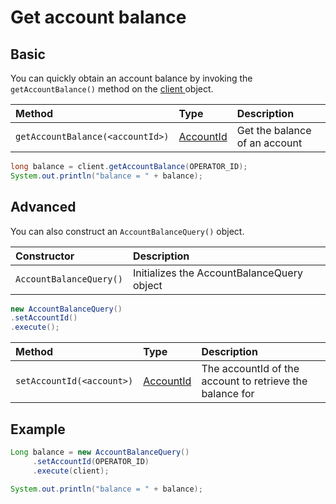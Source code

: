 # Get account balance

## Basic

You can quickly obtain an account balance by invoking the `getAccountBalance()` method on the [client ](../client.md)object.

| Method | Type | Description |
| :--- | :--- | :--- |
| `getAccountBalance(<accountId>)` | [AccountId](../user-defined-data-types.md#accountid) | Get the balance of an account |

```java
long balance = client.getAccountBalance(OPERATOR_ID);
System.out.println("balance = " + balance);
```

## Advanced

You can also construct an `AccountBalanceQuery()` object.

| Constructor | Description |
| :--- | :--- |
| `AccountBalanceQuery()` | Initializes the AccountBalanceQuery object |

```java
new AccountBalanceQuery()
.setAccountId()
.execute();
```

| Method | Type | Description |
| :--- | :--- | :--- |
| `setAccountId(<account>)` | [AccountId](../user-defined-data-types.md#accountid) | The accountId of the account to retrieve the balance for |

## Example

```java
Long balance = new AccountBalanceQuery()
     .setAccountId(OPERATOR_ID)
     .execute(client);

System.out.println("balance = " + balance);
```


